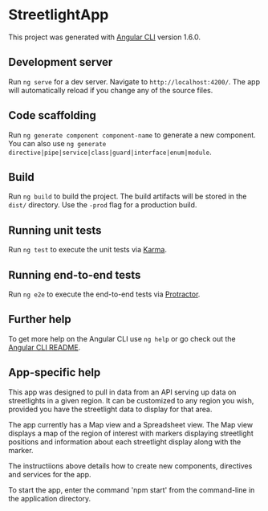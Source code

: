 # StreetlightApp

This project was generated with [Angular CLI](https://github.com/angular/angular-cli) version 1.6.0.

## Development server

Run `ng serve` for a dev server. Navigate to `http://localhost:4200/`. The app will automatically reload if you change any of the source files.

## Code scaffolding

Run `ng generate component component-name` to generate a new component. You can also use `ng generate directive|pipe|service|class|guard|interface|enum|module`.

## Build

Run `ng build` to build the project. The build artifacts will be stored in the `dist/` directory. Use the `-prod` flag for a production build.

## Running unit tests

Run `ng test` to execute the unit tests via [Karma](https://karma-runner.github.io).

## Running end-to-end tests

Run `ng e2e` to execute the end-to-end tests via [Protractor](http://www.protractortest.org/).

## Further help

To get more help on the Angular CLI use `ng help` or go check out the [Angular CLI README](https://github.com/angular/angular-cli/blob/master/README.md).

## App-specific help

This app was designed to pull in data from an API serving up data on streetlights in a given region.  It can be customized to any region you wish, provided you have the streetlight data to display for that area.

The app currently has a Map view and a Spreadsheet view.  The Map view displays a map of the region of interest with markers displaying streetlight positions and information about each streetlight display along with the marker.

The instructiions above details how to create new components, directives and services for the app.

To start the app, enter the command 'npm start' from the command-line in the application directory.